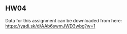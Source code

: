 ## HW04

Data for this assignment can be downloaded from here: https://yadi.sk/d/AAb6swmJWD3wbg?w=1
